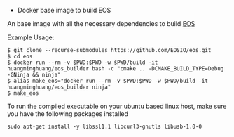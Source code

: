 *  Docker base image to build EOS

An base image with all the necessary dependencies to build [EOS](https://github.com/EOSIO/eos.git)

Example Usage:

```
$ git clone --recurse-submodules https://github.com/EOSIO/eos.git
$ cd eos
$ docker run --rm -v $PWD:$PWD -w $PWD/build -it huangminghuang/eos_builder bash -c "cmake .. -DCMAKE_BUILD_TYPE=Debug -GNinja && ninja"
$ alias make_eos="docker run --rm -v $PWD:$PWD -w $PWD/build -it huangminghuang/eos_builder ninja"
$ make_eos
```

To run the compiled executable on your ubuntu based linux host, make sure you have the following packages installed

```
sudo apt-get install -y libssl1.1 libcurl3-gnutls libusb-1.0-0
```